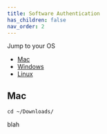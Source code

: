```yaml
---
title: Software Authentication
has_children: false
nav_order: 2
---
```

Jump to your OS 
- [Mac](#mac)
- [Windows](#windows)
- [Linux](#linux)

## Mac

```
cd ~/Downloads/
```



blah
